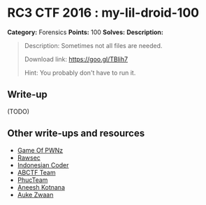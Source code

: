 # RC3 CTF 2016 : my-lil-droid-100

**Category:** Forensics
**Points:** 100
**Solves:**
**Description:**

> Description: Sometimes not all files are needed.
>
> Download link: <https://goo.gl/TBlih7>
>
> Hint: You probably don't have to run it.


## Write-up

(TODO)

## Other write-ups and resources

* [Game Of PWNz](https://gameofpwnz.com/?p=431)
* [Rawsec](http://rawsec.ml/en/RC3CTF-2016-forensics-100-My-Lil-Droid/)
* [Indonesian Coder](http://blog.indonesiancoder.com/write-up-rc3-ctf-my-lil-droid)
* [ABCTF Team](https://blog.abctf.xyz/rc3-fall-ctf-writeups/)
* [PhucTeam](https://phucteam.wordpress.com/2016/11/23/rc3-ctf-forensic-100-my-lil-droid/)
* [Aneesh Kotnana](https://github.com/Alaska47/RC3CTF-2016-Writeups/tree/master/forensics/100-My-Lil-Droid)
* [Auke Zwaan](http://aukezwaan.nl/write-ups/rc3-ctf-2016-my-lil-droid-100-points/)
